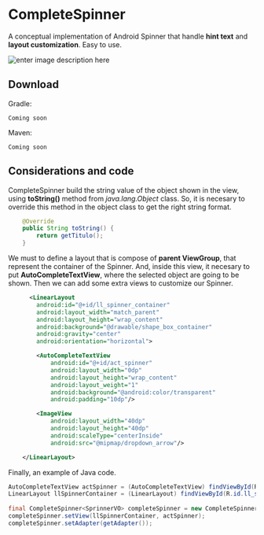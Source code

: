 CompleteSpinner
=======

A conceptual implementation of Android Spinner that handle **hint text** and **layout customization**. Easy to use.

![enter image description here](http://oi62.tinypic.com/2rfsufq.jpg)

Download
--------

Gradle:

    Coming soon

Maven:

    Coming soon

Considerations and code
--------

CompleteSpinner build the string value of the object shown in the view, using **toString()** method from *java.lang.Object* class. So, it is necesary to override this method in the object class to get the right string format.
```java
    @Override
    public String toString() {
        return getTitulo();
    }
```
 
 
We must to define a layout that is compose of **parent ViewGroup**, that represent the container of the Spinner. And, inside this view, it necesary to put **AutoCompleteTextView**, where the selected object are going to be shown. Then we can add some extra views to customize our Spinner.
```xml
      <LinearLayout
        android:id="@+id/ll_spinner_container"
        android:layout_width="match_parent"
        android:layout_height="wrap_content"
        android:background="@drawable/shape_box_container"
        android:gravity="center"
        android:orientation="horizontal">

        <AutoCompleteTextView
            android:id="@+id/act_spinner"
            android:layout_width="0dp"
            android:layout_height="wrap_content"
            android:layout_weight="1"
            android:background="@android:color/transparent"
            android:padding="10dp"/>

        <ImageView
            android:layout_width="40dp"
            android:layout_height="40dp"
            android:scaleType="centerInside"
            android:src="@mipmap/dropdown_arrow"/>

    </LinearLayout>
```

Finally, an example of Java code.
```java
AutoCompleteTextView actSpinner = (AutoCompleteTextView) findViewById(R.id.act_spinner);
LinearLayout llSpinnerContainer = (LinearLayout) findViewById(R.id.ll_spinner_container);
        
final CompleteSpinner<SprinnerVO> completeSpinner = new CompleteSpinner<SprinnerVO>(this, SpinnerMode.MODE_POPUP);
completeSpinner.setView(llSpinnerContainer, actSpinner);
completeSpinner.setAdapter(getAdapter());
```

